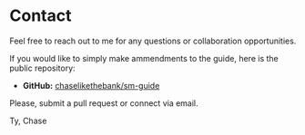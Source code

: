 # Contact


Feel free to reach out to me for any questions or collaboration opportunities. 

If you would like to simply make ammendments to the guide, here is the public repository: 

- **GitHub:** [chaselikethebank/sm-guide](https://github.com/chaselikethebank/sm-guide)

Please, submit a pull request or connect via email.

Ty,
Chase

<!-- ## Contact Information

For inquiries, please contact me through GitHub or use the following email address:

<!-- - **Email:** [your.email@example.com] -->

<!-- I look forward to hearing from you! -->


